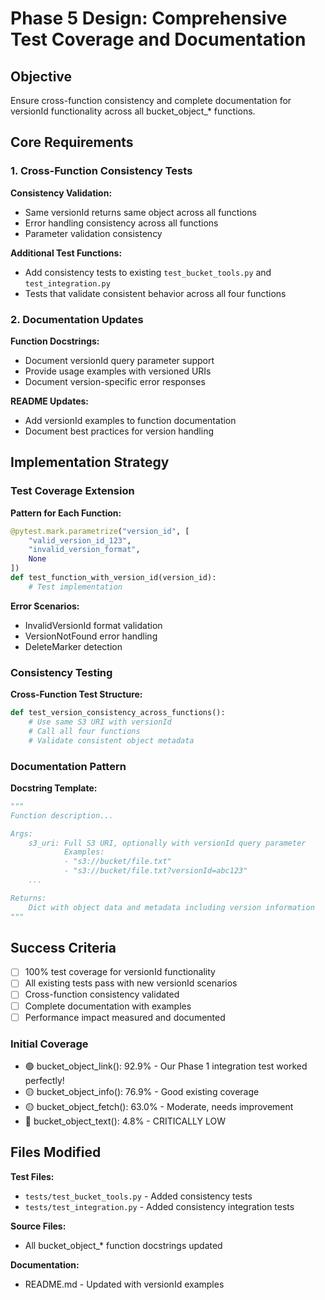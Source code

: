 # Phase 5 Design: Comprehensive Test Coverage and Documentation

## Objective

Ensure cross-function consistency and complete documentation for versionId functionality across all bucket_object_* functions.

## Core Requirements

### 1. Cross-Function Consistency Tests

**Consistency Validation:**

- Same versionId returns same object across all functions
- Error handling consistency across all functions
- Parameter validation consistency

**Additional Test Functions:**

- Add consistency tests to existing `test_bucket_tools.py` and `test_integration.py`
- Tests that validate consistent behavior across all four functions

### 2. Documentation Updates

**Function Docstrings:**

- Document versionId query parameter support
- Provide usage examples with versioned URIs
- Document version-specific error responses

**README Updates:**

- Add versionId examples to function documentation
- Document best practices for version handling

## Implementation Strategy

### Test Coverage Extension

**Pattern for Each Function:**

```python
@pytest.mark.parametrize("version_id", [
    "valid_version_id_123",
    "invalid_version_format",
    None
])
def test_function_with_version_id(version_id):
    # Test implementation
```

**Error Scenarios:**

- InvalidVersionId format validation
- VersionNotFound error handling
- DeleteMarker detection

### Consistency Testing

**Cross-Function Test Structure:**

```python
def test_version_consistency_across_functions():
    # Use same S3 URI with versionId
    # Call all four functions
    # Validate consistent object metadata
```

### Documentation Pattern

**Docstring Template:**

```python
"""
Function description...

Args:
    s3_uri: Full S3 URI, optionally with versionId query parameter
            Examples:
            - "s3://bucket/file.txt"
            - "s3://bucket/file.txt?versionId=abc123"
    ...

Returns:
    Dict with object data and metadata including version information
"""
```

## Success Criteria

- [ ] 100% test coverage for versionId functionality
- [ ] All existing tests pass with new versionId scenarios
- [ ] Cross-function consistency validated
- [ ] Complete documentation with examples
- [ ] Performance impact measured and documented

### Initial Coverage

- 🟢 bucket_object_link(): 92.9% - Our Phase 1
integration test worked perfectly!
- 🟡 bucket_object_info(): 76.9% - Good existing
coverage
- 🟡 bucket_object_fetch(): 63.0% - Moderate,
needs improvement
- 🔴 bucket_object_text(): 4.8% - CRITICALLY LOW

## Files Modified

**Test Files:**

- `tests/test_bucket_tools.py` - Added consistency tests
- `tests/test_integration.py` - Added consistency integration tests

**Source Files:**

- All bucket_object_* function docstrings updated

**Documentation:**

- README.md - Updated with versionId examples
